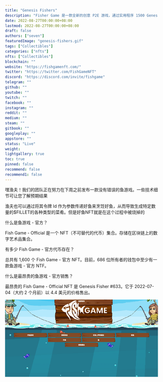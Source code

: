 ```yaml
---
title: "Genesis Fishers"
description: "Fisher Game 是一款全新的创意 P2E 游戏，通过实用程序 1500 Genesis Fishers 将钓鱼世界带入 NFT 空间。"
date: 2022-08-27T00:00:00+08:00
lastmod: 2022-08-27T00:00:00+08:00
draft: false
authors: ["seven"]
featuredImage: "genesis-fishers.gif"
tags: ["Collectibles"]
categories: ["nfts"]
nfts: ["Collectibles"]
blockchain: ""
website: "https://fishgamenft.com/"
twitter: "https://twitter.com/FishGameNFT"
discord: "https://discord.com/invite/fishgame"
telegram: ""
github: ""
youtube: ""
twitch: ""
facebook: ""
instagram: ""
reddit: ""
medium: ""
steam: ""
gitbook: ""
googleplay: ""
appstore: ""
status: "Live"
weight: 
lightgallery: true
toc: true
pinned: false
recommend: false
recommend1: false
---
```

嘿渔夫！我们的团队正在努力在下周之前发布一款没有错误的鱼游戏。一些技术细节可让您了解预期结果

渔夫也可以通过将其令牌 Id 作为参数传递好鱼来烹饪好鱼，从而导致生成特定数量的$FILLET的各种类型的菜肴。但是好鱼NFT就是在这个过程中被烧掉的

什么是鱼游戏 - 官方？

Fish Game - Official 是一个 NFT（不可替代的代币）集合。存储在区块链上的数字艺术品集合。

有多少 Fish Game - 官方代币存在？

总共有 1,600 个 Fish Game - 官方 NFT。目前，686 位所有者的钱包中至少有一款鱼游戏 - 官方 NTF。

什么是最昂贵的鱼游戏 - 官方销售？

最昂贵的 Fish Game - Official NFT 是 Genesis Fisher #633。它于 2022-07-04（大约 2 个月前）以 4.4 美元的价格售出。

![game](1661579392685.png)